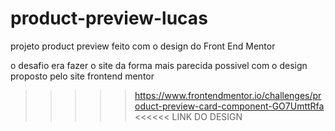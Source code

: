 # product-preview-lucas
projeto product preview feito com o design do Front End Mentor

o desafio era fazer o site da forma mais parecida possivel com o design proposto pelo site frontend mentor

>>>>> https://www.frontendmentor.io/challenges/product-preview-card-component-GO7UmttRfa <<<<<<
                                       LINK DO DESIGN 
